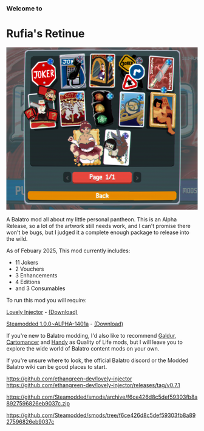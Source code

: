 ### Welcome to
# Rufia's Retinue

![preview](https://github.com/rufiaorsomething/Rufia-sRetinue/blob/main/github-1.png?raw=true)

A Balatro mod all about my little personal pantheon. This is an Alpha Release, so a lot of the artwork still needs work, and I can't promise there won't be bugs, but I judged it a complete enough package to release into the wild.

As of Febuary 2025, This mod currently includes:
- 11 Jokers
- 2 Vouchers
- 3 Enhancements
- 4 Editions
- and 3 Consumables



To run this mod you will require:

[Lovely Injector](https://github.com/ethangreen-dev/lovely-injector) - [(Download)](https://github.com/ethangreen-dev/lovely-injector/releases/tag/v0.7.1)

[Steamodded 1.0.0~ALPHA-1401a](https://github.com/Steamodded/smods/tree/f6ce426d8c5def59303fb8a8927596826eb9037c) - [(Download)](https://github.com/Steamodded/smods/archive/f6ce426d8c5def59303fb8a8927596826eb9037c.zip)

If you're new to Balatro modding, I'd also like to recommend [Galdur](https://github.com/Eremel/Galdur), [Cartomancer](https://github.com/stupxd/Cartomancer) and [Handy](https://github.com/SleepyG11/HandyBalatro) as Quality of Life mods, but I will leave you to explore the wide world of Balatro content mods on your own.

If you're unsure where to look, the official Balatro discord or the Modded Balatro wiki can be good places to start.




https://github.com/ethangreen-dev/lovely-injector
https://github.com/ethangreen-dev/lovely-injector/releases/tag/v0.7.1

https://github.com/Steamodded/smods/archive/f6ce426d8c5def59303fb8a8927596826eb9037c.zip

https://github.com/Steamodded/smods/tree/f6ce426d8c5def59303fb8a8927596826eb9037c

